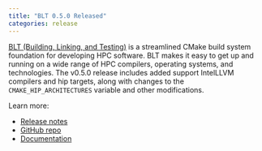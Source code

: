 ```yaml
---
title: "BLT 0.5.0 Released"
categories: release
---
```


[BLT (Building, Linking, and Testing)](https://github.com/LLNL/blt) is a streamlined CMake build system foundation for developing HPC software. BLT makes it easy to get up and running on a wide range of HPC compilers, operating systems, and technologies. The v0.5.0 release includes added support IntelLLVM compilers and hip targets, along with changes to the `CMAKE_HIP_ARCHITECTURES` variable and other modifications.

Learn more:
- [Release notes](https://github.com/LLNL/blt/releases/tag/v0.5.0)
- [GitHub repo](https://github.com/LLNL/blt)
- [Documentation](https://llnl-blt.readthedocs.io/en/develop/)
